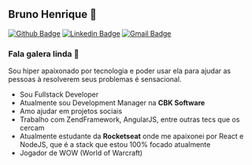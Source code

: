 ## Bruno Henrique 👨‍
[![Github Badge](https://img.shields.io/badge/-Github-000?style=flat-square&logo=Github&logoColor=white&link=https://github.com/brunoJSX)](https://github.com/brunoJSX)
[![Linkedin Badge](https://img.shields.io/badge/-LinkedIn-blue?style=flat-square&logo=Linkedin&logoColor=white&link=https://www.linkedin.com/in/brunojsx)](https://www.linkedin.com/in/brunojsx)
[![Gmail Badge](https://img.shields.io/badge/-Gmail-c14438?style=flat-square&logo=Gmail&logoColor=white&link=mailto:bruno28dpvat@gmail.com)](mailto:bruno28dpvat@gmail.com) 

### Fala galera linda :purple_heart:
Sou hiper apaixonado por tecnologia e poder usar ela para ajudar as pessoas à resolverem seus problemas é sensacional.

- Sou Fullstack Developer
- Atualmente sou Development Manager na **CBK Software**
- Amo ajudar em projetos sociais
- Trabalho com ZendFramework, AngularJS, entre outras tecs que os cercam
- Atualmente estudante da **Rocketseat** onde me apaixonei por React e NodeJS, que é a stack que estou 100% focado atualmente
- Jogador de WOW (World of Warcraft)
